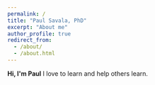 ```yaml
---
permalink: /
title: "Paul Savala, PhD"
excerpt: "About me"
author_profile: true
redirect_from: 
  - /about/
  - /about.html
---
```


**Hi, I'm Paul**
I love to learn and help others learn.

